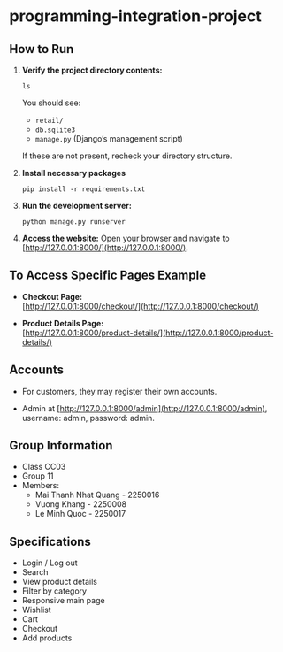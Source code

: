 # **programming-integration-project**

## **How to Run**

1. **Verify the project directory contents:**

    ```
    ls
    ```

    You should see:

    - `retail/`
    - `db.sqlite3`
    - `manage.py` (Django’s management script)

    If these are not present, recheck your directory structure.

2. **Install necessary packages**

    ```
    pip install -r requirements.txt
    ```

3. **Run the development server:**

    ```
    python manage.py runserver
    ```

4. **Access the website:**
   Open your browser and navigate to [http://127.0.0.1:8000/](http://127.0.0.1:8000/).

## **To Access Specific Pages Example**

-   **Checkout Page:**  
    [http://127.0.0.1:8000/checkout/](http://127.0.0.1:8000/checkout/)

-   **Product Details Page:**  
    [http://127.0.0.1:8000/product-details/](http://127.0.0.1:8000/product-details/)

## **Accounts**

-   For customers, they may register their own accounts.

-   Admin at [http://127.0.0.1:8000/admin](http://127.0.0.1:8000/admin), username: admin, password: admin.

## Group Information

-   Class CC03
-   Group 11
-   Members:
    -   Mai Thanh Nhat Quang - 2250016
    -   Vuong Khang - 2250008
    -   Le Minh Quoc - 2250017

## **Specifications**

-   Login / Log out
-   Search
-   View product details
-   Filter by category
-   Responsive main page
-   Wishlist
-   Cart
-   Checkout
-   Add products
